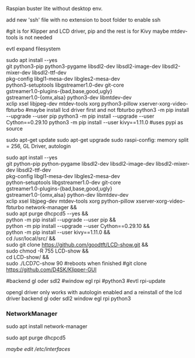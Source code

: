Raspian buster lite without desktop env.

add new 'ssh' file with no extension to boot folder to enable ssh

#git is for Klipper and LCD driver, pip and the rest is for Kivy maybe mtdev-tools is not needed

evtl expand filesystem



sudo apt install --yes \
   git python3-pip python3-pygame libsdl2-dev libsdl2-image-dev libsdl2-mixer-dev libsdl2-ttf-dev \
   pkg-config libgl1-mesa-dev libgles2-mesa-dev \
   python3-setuptools libgstreamer1.0-dev git-core \
   gstreamer1.0-plugins-{bad,base,good,ugly} \
   gstreamer1.0-{omx,alsa} python3-dev libmtdev-dev \
   xclip xsel libjpeg-dev mtdev-tools xorg python3-pillow xserver-xorg-video-fbturbo
#maybe install lcd driver first and not fbturbo
python3 -m pip install --upgrade --user pip
python3 -m pip install --upgrade --user Cython==0.29.10
python3 -m pip install --user kivy==1.11.0
#uses pypi as source



sudo apt-get update
sudo apt-get upgrade
sudo raspi-config: memory split = 256, GL Driver, autologin

sudo apt install --yes \
   git python-pip python-pygame libsdl2-dev libsdl2-image-dev libsdl2-mixer-dev libsdl2-ttf-dev \
   pkg-config libgl1-mesa-dev libgles2-mesa-dev \
   python-setuptools libgstreamer1.0-dev git-core \
   gstreamer1.0-plugins-{bad,base,good,ugly} \
   gstreamer1.0-{omx,alsa} python-dev libmtdev-dev \
   xclip xsel libjpeg-dev mtdev-tools xorg python-pillow xserver-xorg-video-fbturbo network-manager && \
sudo apt purge dhcpcd5 --yes && \
python -m pip install --upgrade --user pip  && \
python -m pip install --upgrade --user Cython==0.29.10  && \
python -m pip install --user kivy==1.11.0 && \
cd /usr/local/src/ && \
sudo git clone https://github.com/goodtft/LCD-show.git && \
sudo chmod -R 755 LCD-show && \
cd LCD-show/ && \
sudo ./LCD7C-show 90 
#reboots when finished
#git clone https://github.com/D4SK/Klipper-GUI 




#backend gl oder sdl2
#window egl rpi
#python3
#evtl rpi-update

opengl driver only works with autologin enabled and a reinstall of the lcd driver
backend gl oder sdl2
window egl rpi
python3


### NetworkManager

sudo apt install network-manager

sudo apt purge dhcpcd5

_maybe edit /etc/interfaces_

